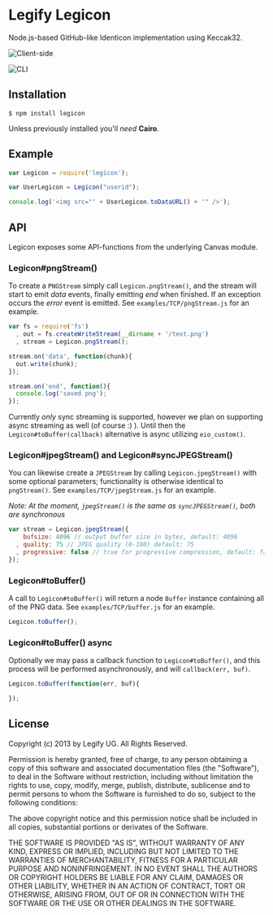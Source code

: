 # Legify Legicon

Node.js-based GitHub-like Identicon implementation using Keccak32.

![Client-side](http://f.cl.ly/items/13352W0z3O3e2x3z3M42/Legicon.gif)

![CLI](http://f.cl.ly/items/3m2M2Y2G3V3f3Z3g141w/Untitled321.gif)

## Installation

    $ npm install legicon

Unless previously installed you'll _need_ __Cairo__.

## Example

```javascript
var Legicon = require('legicon');

var UserLegicon = Legicon("userid");

console.log('<img src="' + UserLegicon.toDataURL() + '" />');
```

## API

Legicon exposes some API-functions from the underlying Canvas module.

### Legicon#pngStream()

  To create a `PNGStream` simply call `Legicon.pngStream()`, and the stream will start to emit _data_ events, finally emitting _end_ when finished. If an exception occurs the _error_ event is emitted. See `examples/TCP/pngStream.js` for an example.

```javascript
var fs = require('fs')
  , out = fs.createWriteStream(__dirname + '/text.png')
  , stream = Legicon.pngStream();

stream.on('data', function(chunk){
  out.write(chunk);
});

stream.on('end', function(){
  console.log('saved png');
});
```

Currently _only_ sync streaming is supported, however we plan on supporting async streaming as well (of course :) ). Until then the `Legicon#toBuffer(callback)` alternative is async utilizing `eio_custom()`.

### Legicon#jpegStream() and Legicon#syncJPEGStream()

You can likewise create a `JPEGStream` by calling `Legicon.jpegStream()` with
some optional parameters; functionality is otherwise identical to
`pngStream()`.  See `examples/TCP/jpegStream.js` for an example.

_Note: At the moment, `jpegStream()` is the same as `syncJPEGStream()`, both
are synchronous_

```javascript
var stream = Legicon.jpegStream({
    bufsize: 4096 // output buffer size in bytes, default: 4096 
  , quality: 75 // JPEG quality (0-100) default: 75
  , progressive: false // true for progressive compression, default: fals
});
```

### Legicon#toBuffer()

A call to `Legicon#toBuffer()` will return a node `Buffer` instance containing all of the PNG data.  See `examples/TCP/buffer.js` for an example.

```javascript
Legicon.toBuffer();
```

### Legicon#toBuffer() async

Optionally we may pass a callback function to `Legicon#toBuffer()`, and this process will be performed asynchronously, and will `callback(err, buf)`.

```javascript
Legicon.toBuffer(function(err, buf){

});
```

## License

Copyright (c) 2013 by Legify UG. All Rights Reserved.

Permission is hereby granted, free of charge, to any person obtaining a copy of this software and associated documentation files (the "Software"), to deal in the Software without restriction, including without limitation the rights to use, copy, modify, merge, publish, distribute, sublicense and to permit persons to whom the Software is furnished to do so, subject to the following conditions:

The above copyright notice and this permission notice shall be included in all copies, substantial portions or derivates of the Software.

THE SOFTWARE IS PROVIDED "AS IS", WITHOUT WARRANTY OF ANY KIND, EXPRESS OR IMPLIED, INCLUDING BUT NOT LIMITED TO THE WARRANTIES OF MERCHANTABILITY, FITNESS FOR A PARTICULAR PURPOSE AND NONINFRINGEMENT. IN NO EVENT SHALL THE AUTHORS OR COPYRIGHT HOLDERS BE LIABLE FOR ANY CLAIM, DAMAGES OR OTHER LIABILITY, WHETHER IN AN ACTION OF CONTRACT, TORT OR OTHERWISE, ARISING FROM, OUT OF OR IN CONNECTION WITH THE SOFTWARE OR THE USE OR OTHER DEALINGS IN THE SOFTWARE.
